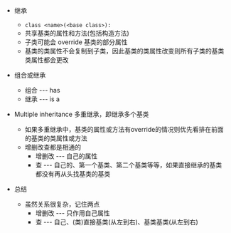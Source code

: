 - 继承
	- `class <name>(<base class>):`
	- 共享基类的属性和方法(包括构造方法)
	- 子类可能会 override 基类的部分属性
	- 基类的类属性不会复制到子类，因此基类的类属性改变则所有子类的基类类属性都会更改

- 组合或继承
	- 组合 --- has
	- 继承 --- is a

- Multiple inheritance 多重继承，即继承多个基类
	- 如果多重继承中，基类的属性或方法有override的情况则优先看排在前面的基类的类属性或方法
	- 增删改查都是相通的
		- 增删改 --- 自己的属性
		- 查 --- 自己的、第一个基类、第二个基类等等，如果直接继承的基类都没有再从头找基类的基类

- 总结
	- 虽然关系很复杂，记住两点
		- 增删改 --- 只作用自己属性
		- 查 --- 自己、(类)直接基类(从左到右)、基类基类(从左到右)